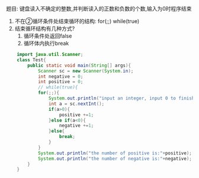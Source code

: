 题目:
键盘读入不确定的整数,并判断读入的正数和负数的个数,输入为0时程序结束
1. 不在②循环条件处结束循环的结构: for(;;)  while(true)
2. 结束循环结构有几种方式?
   1. 循环条件处返回false
   2. 循环体内执行break
```java
    import java.util.Scanner;
    class Test{
        public static void main(String[] args){
            Scanner sc = new Scanner(System.in);
            int negative = 0;
            int positive = 0;
            // while(true){
            for(;;){
                System.out.println("input an integer, input 0 to finish");
                int a = sc.nextInt();
                if(a>0){
                    positive +=1;
                }else if(a<0){
                    negative +=1;
                }else{
                    break;
                }
            }
            System.out.println("the number of positive is:"+positive);
            System.out.println("the number of negative is:"+negative);
        }
    }
```